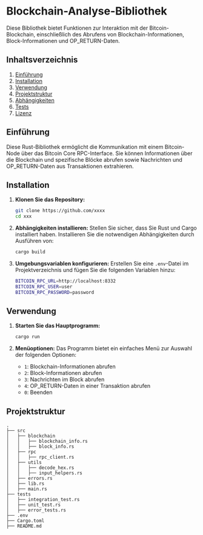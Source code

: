 # Blockchain-Analyse-Bibliothek

Diese Bibliothek bietet Funktionen zur Interaktion mit der Bitcoin-Blockchain, einschließlich des Abrufens von Blockchain-Informationen, Block-Informationen und OP_RETURN-Daten.

## Inhaltsverzeichnis

1. [Einführung](#einführung)
2. [Installation](#installation)
3. [Verwendung](#verwendung)
4. [Projektstruktur](#projektstruktur)
5. [Abhängigkeiten](#abhängigkeiten)
6. [Tests](#tests)
7. [Lizenz](#lizenz)

## Einführung

Diese Rust-Bibliothek ermöglicht die Kommunikation mit einem Bitcoin-Node über das Bitcoin Core RPC-Interface. Sie können Informationen über die Blockchain und spezifische Blöcke abrufen sowie Nachrichten und OP_RETURN-Daten aus Transaktionen extrahieren.

## Installation

1. **Klonen Sie das Repository:**
    ```sh
    git clone https://github.com/xxxx
    cd xxx
    ```

2. **Abhängigkeiten installieren:**
    Stellen Sie sicher, dass Sie Rust und Cargo installiert haben. Installieren Sie die notwendigen Abhängigkeiten durch Ausführen von:
    ```sh
    cargo build
    ```

3. **Umgebungsvariablen konfigurieren:**
    Erstellen Sie eine `.env`-Datei im Projektverzeichnis und fügen Sie die folgenden Variablen hinzu:
    ```sh
    BITCOIN_RPC_URL=http://localhost:8332
    BITCOIN_RPC_USER=user
    BITCOIN_RPC_PASSWORD=password
    ```

## Verwendung

1. **Starten Sie das Hauptprogramm:**
    ```sh
    cargo run
    ```

2. **Menüoptionen:**
    Das Programm bietet ein einfaches Menü zur Auswahl der folgenden Optionen:
    - `1`: Blockchain-Informationen abrufen
    - `2`: Block-Informationen abrufen
    - `3`: Nachrichten im Block abrufen
    - `4`: OP_RETURN-Daten in einer Transaktion abrufen
    - `0`: Beenden

## Projektstruktur

```plaintext
.
├── src
│   ├── blockchain
│   │   ├── blockchain_info.rs
│   │   ├── block_info.rs
│   ├── rpc
│   │   ├── rpc_client.rs
│   ├── utils
│   │   ├── decode_hex.rs
│   │   ├── input_helpers.rs
│   ├── errors.rs
│   ├── lib.rs
│   ├── main.rs
├── tests
│   ├── integration_test.rs
│   ├── unit_test.rs
│   ├── error_tests.rs
├── .env
├── Cargo.toml
├── README.md